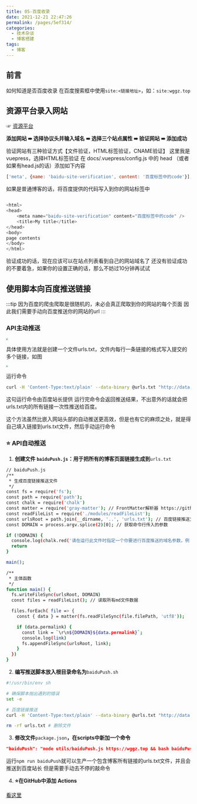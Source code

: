 ```yaml
---
title: 05-百度收录
date: 2021-12-21 22:47:26
permalink: /pages/5ef314/
categories:
  - 技术杂谈
  - 博客搭建
tags:
  - 博客
---
```

## 前言
如何知道是否百度收录
在百度搜索框中使用`site:<链接地址>`，如：`site:wggz.top`
​

## 资源平台录入网站
☞ [资源平台](https://ziyuan.baidu.com/site/index#/)
​

**添加网站 ➠ 选择协议头并输入域名 ➠ 选择三个站点属性 ➠ 验证网站 ➠ 添加成功**
**​**

验证网站有三种验证方式【文件验证，HTML标签验证，CNAME验证】
这里我是vuepress，选择HTML标签验证
在 docs/.vuepress/config.js 中的 head （或者如果有head.js的话）添加如下内容

```javascript
['meta', {name: 'baidu-site-verification', content: '百度标签中的code'}],
```
如果是普通博客的话，将百度提供的代码写入到你的网站<head></head>标签中
```javascript

<html>
<head>
    <meta name="baidu-site-verification" content="百度标签中的code" />
    <title>My title</title>
</head>
<body>
page contents
</body>
</html>
```
验证成功的话，现在应该可以在站点列表看到自己的网站域名了
还没有验证成功的不要着急，如果你的设置正确的话，那么不妨过10分钟再试试


## 使用脚本向百度推送链接


:::tip
因为百度的爬虫爬取是很随机的，未必会真正爬取到你的网站的每个页面
因此我们需要手动向百度推送你的网站的url
:::
​

### API主动推送

<img src="https://gitee.com/isgangzi/image-store/raw/master/img/1640063032020-bf790eff-5d78-48a8-a11b-2eea16f6202d.png" style="zoom:33%;" />

具体使用方法就是创建一个文件urls.txt，文件内每行一条链接的格式写入提交的多个链接，如图

<img src="https://gitee.com/isgangzi/image-store/raw/master/img/1640062902176-e25b0e91-8d00-43dc-b821-a4ce45ecacae.png" style="zoom:33%;" />

运行命令

```bash
curl -H 'Content-Type:text/plain' --data-binary @urls.txt "http://data.zz.baidu.com/urls?site=https://wggz.top&token=LfBV*********"
```
这句运行命令由百度站长提供
运行完命令会返回推送结果，不出意外的话就会把urls.txt内的所有链接一次性推送给百度。
​

这个方法虽然比嵌入网站头部的自动推送更高效，但是也有它的麻烦之处，就是得自己填入链接到urls.txt文件，然后手动运行命令
​

### ⭐️ API自动推送

1. **创建文件 **`baiduPush.js`**：用于把所有的博客页面链接生成到**`urls.txt`
```bash
// baiduPush.js
/**
 * 生成百度链接推送文件
 */
const fs = require('fs');
const path = require('path');
const chalk = require('chalk')
const matter = require('gray-matter'); // FrontMatter解析器 https://github.com/jonschlinkert/gray-matter
const readFileList = require('./modules/readFileList');
const urlsRoot = path.join(__dirname, '..', 'urls.txt'); // 百度链接推送文件
const DOMAIN = process.argv.splice(2)[0]; // 获取命令行传入的参数

if (!DOMAIN) {
  console.log(chalk.red('请在运行此文件时指定一个你要进行百度推送的域名参数，例：node utils/baiduPush.js https://xugaoyi.com'))
  return
}

main();

/**
 * 主体函数
 */
function main() {
  fs.writeFileSync(urlsRoot, DOMAIN)
  const files = readFileList(); // 读取所有md文件数据

  files.forEach( file => {
    const { data } = matter(fs.readFileSync(file.filePath, 'utf8')); 

    if (data.permalink) {
      const link = `\r\n${DOMAIN}${data.permalink}`;
      console.log(link)
      fs.appendFileSync(urlsRoot, link);
    }
  })
}
```

2. **编写推送脚本放入根目录命名为**`baiduPush.sh`
```bash
#!/usr/bin/env sh

# 确保脚本抛出遇到的错误
set -e

# 百度链接推送
curl -H 'Content-Type:text/plain' --data-binary @urls.txt "http://data.zz.baidu.com/urls?site=https://wggz.top&token=LfBVS3r5******"

rm -rf urls.txt # 删除文件

```

3. **修改文件**`package.json`**，在scripts中新加一个命令**
```json
"baiduPush": "node utils/baiduPush.js https://wggz.top && bash baiduPush.sh",
```
运行`npm run baiduPush`就可以生产一个包含博客所有链接的urls.txt文件，并且会推送到百度站长
但是需要手动去不停的敲命令
​


4. **⭐️在GitHub中添加 Actions**

[看这里](https://www.yuque.com/wgg/jszt/ogp4tp#qT4TA)

